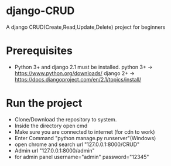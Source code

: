 # django-CRUD
A django CRUD(Create,Read,Update,Delete) project for beginners

# Prerequisites
* Python 3+ and django 2.1 must be installed.
python 3+ -> https://www.python.org/downloads/
django 2+ -> https://docs.djangoproject.com/en/2.1/topics/install/

# Run the project
* Clone/Download the repository to system.
* Inside the directory open cmd
* Make sure you are connected to internet (for cdn to work) 
* Enter Command "python manage.py runserver"(Windows)
* open chrome and search url "127.0.0.1:8000/CRUD"
* Admin url "127.0.0.1:8000/admin"
* for admin panel username="admin" password="12345"

